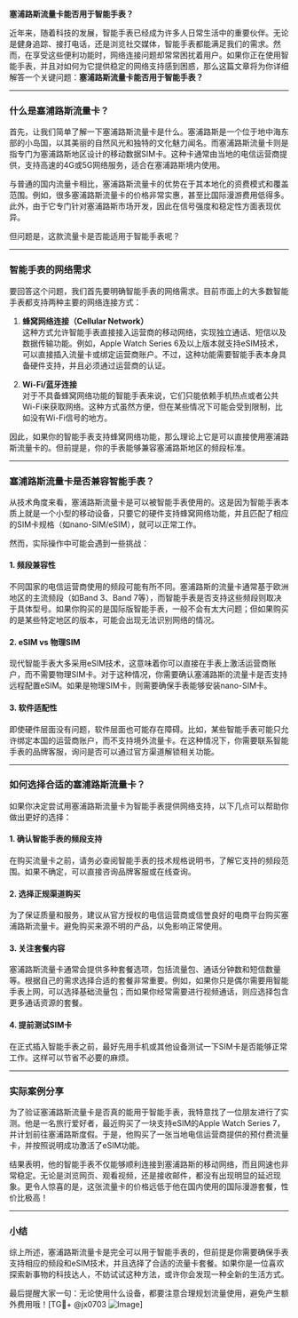 **塞浦路斯流量卡能否用于智能手表？**

近年来，随着科技的发展，智能手表已经成为许多人日常生活中的重要伙伴。无论是健身追踪、接打电话，还是浏览社交媒体，智能手表都能满足我们的需求。然而，在享受这些便利功能时，网络连接问题却常常困扰着用户。如果你正在使用智能手表，并且对如何为它提供稳定的网络支持感到困惑，那么这篇文章将为你详细解答一个关键问题：**塞浦路斯流量卡能否用于智能手表？**

---

### 什么是塞浦路斯流量卡？

首先，让我们简单了解一下塞浦路斯流量卡是什么。塞浦路斯是一个位于地中海东部的小岛国，以其美丽的自然风光和独特的文化魅力闻名。而塞浦路斯流量卡则是指专门为塞浦路斯地区设计的移动数据SIM卡。这种卡通常由当地的电信运营商提供，支持高速的4G或5G网络服务，适合在塞浦路斯境内使用。

与普通的国内流量卡相比，塞浦路斯流量卡的优势在于其本地化的资费模式和覆盖范围。例如，很多塞浦路斯流量卡的价格非常实惠，甚至比国际漫游费用低得多。此外，由于它专门针对塞浦路斯市场开发，因此在信号强度和稳定性方面表现优异。

但问题是，这款流量卡是否能适用于智能手表呢？

---

### 智能手表的网络需求

要回答这个问题，我们首先要明确智能手表的网络需求。目前市面上的大多数智能手表都支持两种主要的网络连接方式：

1. **蜂窝网络连接（Cellular Network）**  
   这种方式允许智能手表直接接入运营商的移动网络，实现独立通话、短信以及数据传输功能。例如，Apple Watch Series 6及以上版本就支持eSIM技术，可以直接插入流量卡或绑定运营商账户。不过，这种功能需要智能手表本身具备硬件支持，并且必须通过运营商的认证。

2. **Wi-Fi/蓝牙连接**  
   对于不具备蜂窝网络功能的智能手表来说，它们只能依赖手机热点或者公共Wi-Fi来获取网络。这种方式虽然方便，但在某些情况下可能会受到限制，比如没有Wi-Fi信号的地方。

因此，如果你的智能手表支持蜂窝网络功能，那么理论上它是可以直接使用塞浦路斯流量卡的。但前提是，你的手表能够兼容塞浦路斯地区的频段标准。

---

### 塞浦路斯流量卡是否兼容智能手表？

从技术角度来看，塞浦路斯流量卡是可以被智能手表使用的。这是因为智能手表本质上就是一个小型的移动设备，只要它的硬件支持蜂窝网络功能，并且匹配了相应的SIM卡规格（如nano-SIM/eSIM），就可以正常工作。

然而，实际操作中可能会遇到一些挑战：

#### 1. 频段兼容性
不同国家的电信运营商使用的频段可能有所不同。塞浦路斯的流量卡通常基于欧洲地区的主流频段（如Band 3、Band 7等），而智能手表是否支持这些频段则取决于具体型号。如果你购买的是国际版智能手表，一般不会有太大问题；但如果购买的是某些特定地区的版本，可能会出现无法识别网络的情况。

#### 2. eSIM vs 物理SIM
现代智能手表大多采用eSIM技术，这意味着你可以直接在手表上激活运营商账户，而不需要物理SIM卡。对于这种情况，你需要确认塞浦路斯的流量卡是否支持远程配置eSIM。如果是物理SIM卡，则需要确保手表能够安装nano-SIM卡。

#### 3. 软件适配性
即使硬件层面没有问题，软件层面也可能存在障碍。比如，某些智能手表可能只允许绑定本国的运营商账户，而不支持境外流量卡。在这种情况下，你需要联系智能手表的品牌客服，询问是否可以通过官方渠道解锁相关功能。

---

### 如何选择合适的塞浦路斯流量卡？

如果你决定尝试用塞浦路斯流量卡为智能手表提供网络支持，以下几点可以帮助你做出更好的选择：

#### 1. 确认智能手表的频段支持
在购买流量卡之前，请务必查阅智能手表的技术规格说明书，了解它支持的频段范围。如果不确定，可以直接咨询品牌客服或在线查询。

#### 2. 选择正规渠道购买
为了保证质量和服务，建议从官方授权的电信运营商或信誉良好的电商平台购买塞浦路斯流量卡。避免购买来源不明的产品，以免影响正常使用。

#### 3. 关注套餐内容
塞浦路斯流量卡通常会提供多种套餐选项，包括流量包、通话分钟数和短信数量等。根据自己的需求选择合适的套餐非常重要。例如，如果你只是偶尔需要用智能手表上网，可以选择基础流量包；而如果你经常需要进行视频通话，则应选择包含更多通话资源的套餐。

#### 4. 提前测试SIM卡
在正式插入智能手表之前，最好先用手机或其他设备测试一下SIM卡是否能够正常工作。这样可以节省不必要的麻烦。

---

### 实际案例分享

为了验证塞浦路斯流量卡是否真的能用于智能手表，我特意找了一位朋友进行了实测。他是一名旅行爱好者，最近购买了一块支持eSIM的Apple Watch Series 7，并计划前往塞浦路斯度假。于是，他购买了一张当地电信运营商提供的预付费流量卡，并按照说明成功激活了eSIM功能。

结果表明，他的智能手表不仅能够顺利连接到塞浦路斯的移动网络，而且网速也非常稳定。无论是浏览网页、观看视频，还是接收邮件，都没有出现明显的延迟现象。更令人惊喜的是，这张流量卡的价格远低于他在国内使用的国际漫游套餐，性价比极高！

---

### 小结

综上所述，塞浦路斯流量卡是完全可以用于智能手表的，但前提是你需要确保手表支持相应的频段和eSIM技术，并且选择了合适的流量卡套餐。如果你是一位喜欢探索新事物的科技达人，不妨试试这种方法，或许你会发现一种全新的生活方式。

最后提醒大家一句：无论使用什么设备，都要注意合理规划流量使用，避免产生额外费用哦！[TG💪+ @jx0703 ![Image](https://github.com/user-attachments/assets/dbca1d08-cadb-493c-b0ec-ad6f7a83f270)]